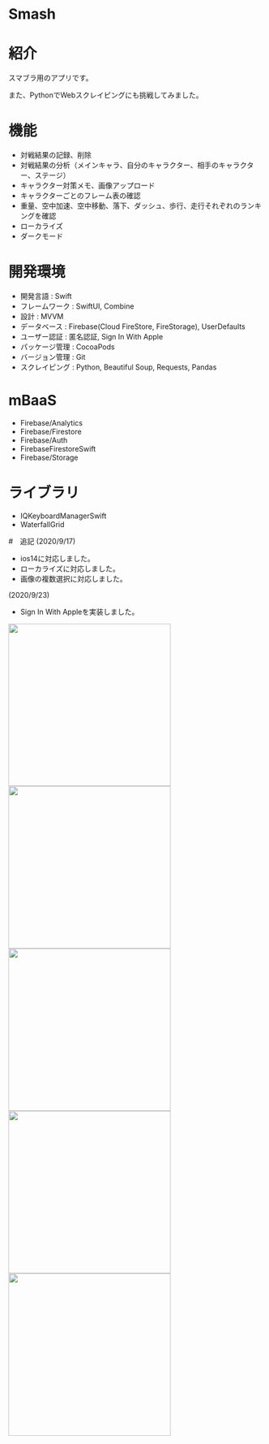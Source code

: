 # Smash

# 紹介
スマブラ用のアプリです。

また、PythonでWebスクレイピングにも挑戦してみました。

# 機能
- 対戦結果の記録、削除
- 対戦結果の分析（メインキャラ、自分のキャラクター、相手のキャラクター、ステージ）
- キャラクター対策メモ、画像アップロード
- キャラクターごとのフレーム表の確認
- 重量、空中加速、空中移動、落下、ダッシュ、歩行、走行それぞれのランキングを確認
- ローカライズ
- ダークモード 

# 開発環境
- 開発言語 : Swift  
- フレームワーク : SwiftUI, Combine 
- 設計 : MVVM 
- データベース : Firebase(Cloud FireStore, FireStorage), UserDefaults
- ユーザー認証 : 匿名認証, Sign In With Apple
- パッケージ管理 : CocoaPods  
- バージョン管理 : Git  
- スクレイピング : Python, Beautiful Soup, Requests, Pandas

# mBaaS
- Firebase/Analytics
- Firebase/Firestore
- Firebase/Auth
- FirebaseFirestoreSwift
- Firebase/Storage

# ライブラリ
- IQKeyboardManagerSwift
- WaterfallGrid 

#　追記
(2020/9/17)
- ios14に対応しました。
- ローカライズに対応しました。
- 画像の複数選択に対応しました。

(2020/9/23)
- Sign In With Appleを実装しました。

<img src="gif/battle.gif" width=320px>
<img src="gif/analysis.gif" width=320px>
<img src="gif/note.gif" width=320px>
<img src="gif/frame.gif" width=320px>
<img src="gif/localize.gif" width=320px>

